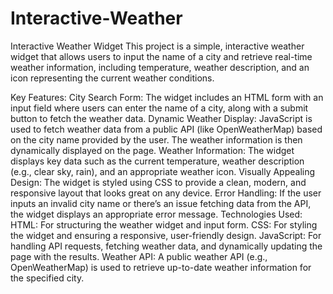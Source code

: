 # Interactive-Weather
Interactive Weather Widget
This project is a simple, interactive weather widget that allows users to input the name of a city and retrieve real-time weather information, including temperature, weather description, and an icon representing the current weather conditions.

Key Features:
City Search Form: The widget includes an HTML form with an input field where users can enter the name of a city, along with a submit button to fetch the weather data.
Dynamic Weather Display: JavaScript is used to fetch weather data from a public API (like OpenWeatherMap) based on the city name provided by the user. The weather information is then dynamically displayed on the page.
Weather Information: The widget displays key data such as the current temperature, weather description (e.g., clear sky, rain), and an appropriate weather icon.
Visually Appealing Design: The widget is styled using CSS to provide a clean, modern, and responsive layout that looks great on any device.
Error Handling: If the user inputs an invalid city name or there’s an issue fetching data from the API, the widget displays an appropriate error message.
Technologies Used:
HTML: For structuring the weather widget and input form.
CSS: For styling the widget and ensuring a responsive, user-friendly design.
JavaScript: For handling API requests, fetching weather data, and dynamically updating the page with the results.
Weather API: A public weather API (e.g., OpenWeatherMap) is used to retrieve up-to-date weather information for the specified city.
